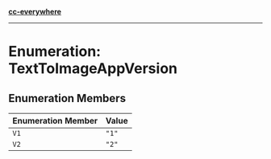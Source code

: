 [**cc-everywhere**](../../../../../../index.md)

***

# Enumeration: TextToImageAppVersion

## Enumeration Members

| Enumeration Member | Value |
| ------ | ------ |
| <a id="v1"></a> `V1` | `"1"` |
| <a id="v2"></a> `V2` | `"2"` |
